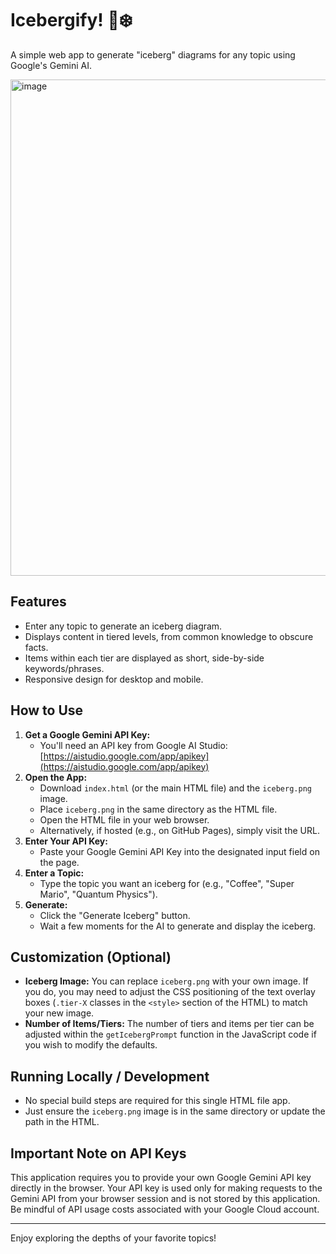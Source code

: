 # Icebergify! 🌊❄️

A simple web app to generate "iceberg" diagrams for any topic using Google's Gemini AI.

<img width="794" alt="image" src="https://github.com/user-attachments/assets/c719b276-a14c-4634-a773-a41db9c071d7" />

## Features

*   Enter any topic to generate an iceberg diagram.
*   Displays content in tiered levels, from common knowledge to obscure facts.
*   Items within each tier are displayed as short, side-by-side keywords/phrases.
*   Responsive design for desktop and mobile.

## How to Use

1.  **Get a Google Gemini API Key:**
    *   You'll need an API key from Google AI Studio: [https://aistudio.google.com/app/apikey](https://aistudio.google.com/app/apikey)
2.  **Open the App:**
    *   Download `index.html` (or the main HTML file) and the `iceberg.png` image.
    *   Place `iceberg.png` in the same directory as the HTML file.
    *   Open the HTML file in your web browser.
    *   Alternatively, if hosted (e.g., on GitHub Pages), simply visit the URL.
3.  **Enter Your API Key:**
    *   Paste your Google Gemini API Key into the designated input field on the page.
4.  **Enter a Topic:**
    *   Type the topic you want an iceberg for (e.g., "Coffee", "Super Mario", "Quantum Physics").
5.  **Generate:**
    *   Click the "Generate Iceberg" button.
    *   Wait a few moments for the AI to generate and display the iceberg.

## Customization (Optional)

*   **Iceberg Image:** You can replace `iceberg.png` with your own image. If you do, you may need to adjust the CSS positioning of the text overlay boxes (`.tier-X` classes in the `<style>` section of the HTML) to match your new image.
*   **Number of Items/Tiers:** The number of tiers and items per tier can be adjusted within the `getIcebergPrompt` function in the JavaScript code if you wish to modify the defaults.

## Running Locally / Development

*   No special build steps are required for this single HTML file app.
*   Just ensure the `iceberg.png` image is in the same directory or update the path in the HTML.

## Important Note on API Keys

This application requires you to provide your own Google Gemini API key directly in the browser. Your API key is used only for making requests to the Gemini API from your browser session and is not stored by this application. Be mindful of API usage costs associated with your Google Cloud account.

---

Enjoy exploring the depths of your favorite topics!


